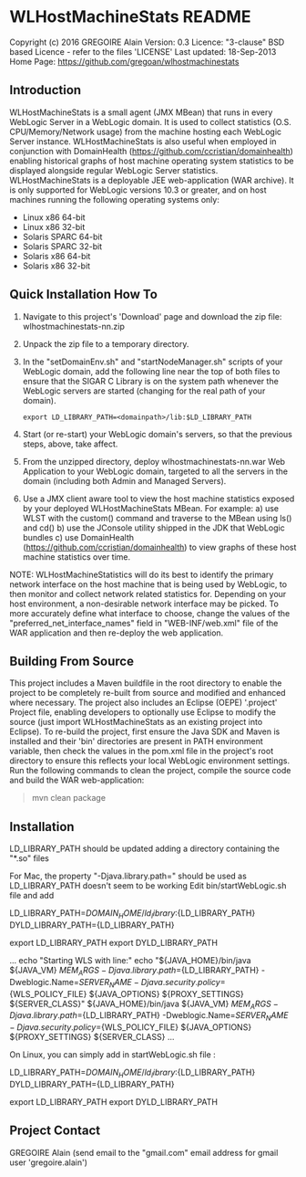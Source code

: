 WLHostMachineStats README
=========================

Copyright (c) 2016 GREGOIRE Alain
Version:  0.3
Licence:  "3-clause" BSD based Licence - refer to the files 'LICENSE'
Last updated:  18-Sep-2013
Home Page:  https://github.com/gregoan/wlhostmachinestats

Introduction
------------
WLHostMachineStats is a small agent (JMX MBean) that runs in every WebLogic Server in a WebLogic domain. It is used to collect statistics (O.S. CPU/Memory/Network usage) from the machine hosting each WebLogic Server instance.
WLHostMachineStats is also useful when employed in conjunction with DomainHealth (https://github.com/ccristian/domainhealth) enabling historical graphs of host machine operating system statistics to be displayed alongside regular WebLogic Server statistics.
WLHostMachineStats is a deployable JEE web-application (WAR archive). It is only supported for WebLogic versions 10.3 or greater, and on host machines running the following operating systems only: 

 * Linux x86 64-bit
 * Linux x86 32-bit
 * Solaris SPARC 64-bit
 * Solaris SPARC 32-bit
 * Solaris x86 64-bit
 * Solaris x86 32-bit

Quick Installation How To
-------------------------
   1. Navigate to this project's 'Download' page and download the zip file: 
   wlhostmachinestats-nn.zip
   2. Unpack the zip file to a temporary directory.
   4. In the "setDomainEnv.sh" and "startNodeManager.sh" scripts of your 
   WebLogic domain, add the following line near the top of both files to 
   ensure that the SIGAR C Library is on the system path whenever the WebLogic
   servers are started (changing <domainpath> for the real path of your domain).
   
   
          export LD_LIBRARY_PATH=<domainpath>/lib:$LD_LIBRARY_PATH   
   
   5. Start (or re-start) your WebLogic domain's servers, so that the previous
   steps, above, take affect. 
   6. From the unzipped directory, deploy wlhostmachinestats-nn.war Web 
   Application to your WebLogic domain, targeted to all the servers in the 
   domain (including both Admin and Managed Servers).
   7. Use a JMX client aware tool to view the host machine statistics exposed
   by your deployed WLHostMachineStats MBean. For example:
     a) use WLST with the custom() command and traverse to the MBean using 
        ls() and cd()
     b) use the JConsole utility shipped in the JDK that WebLogic bundles 
     c) use DomainHealth (https://github.com/ccristian/domainhealth) to 
     view graphs of these host machine statistics over time. 

NOTE: WLHostMachineStatistics will do its best to identify the primary network
interface on the host machine that is being used by WebLogic, to then monitor
and collect network related statistics for. Depending on your host
environment, a non-desirable network interface may be picked. To more 
accurately define what interface to choose, change the values of the
"preferred_net_interface_names" field in "WEB-INF/web.xml" file of the WAR
application and then re-deploy the web application.

Building From Source
--------------------
This project includes a Maven buildfile in the root directory to enable the project to be completely re-built from source and modified and enhanced where necessary.
The project also includes an Eclipse (OEPE) '.project' Project file, enabling developers to optionally use Eclipse to modify the source (just import WLHostMachineStats as an existing project into Eclipse). 
To re-build the project, first ensure the Java SDK and Maven is installed and their 'bin' directories are present in PATH environment variable, then check the values in the pom.xml file in the project's root directory to ensure this reflects your local WebLogic environment settings. 
Run the following commands to clean the project, compile the source code and build the WAR web-application:

 > mvn clean package
 
Installation
------------

LD_LIBRARY_PATH should be updated adding a directory containing the "*.so" files

For Mac, the property "-Djava.library.path=<DIRECTORY>" should be used as LD_LIBRARY_PATH doesn't seem to be working
Edit bin/startWebLogic.sh file and add

LD_LIBRARY_PATH=${DOMAIN_HOME}/ld_library:${LD_LIBRARY_PATH}
DYLD_LIBRARY_PATH={LD_LIBRARY_PATH}

export LD_LIBRARY_PATH
export DYLD_LIBRARY_PATH

...
        echo "Starting WLS with line:"
        echo "${JAVA_HOME}/bin/java ${JAVA_VM} ${MEM_ARGS} -Djava.library.path=${LD_LIBRARY_PATH} -Dweblogic.Name=${SERVER_NAME} -Djava.security.policy=${WLS_POLICY_FILE} ${JAVA_OPTIONS} ${PROXY_SETTINGS} ${SERVER_CLASS}"
        ${JAVA_HOME}/bin/java ${JAVA_VM} ${MEM_ARGS} -Djava.library.path=${LD_LIBRARY_PATH} -Dweblogic.Name=${SERVER_NAME} -Djava.security.policy=${WLS_POLICY_FILE} ${JAVA_OPTIONS} ${PROXY_SETTINGS} ${SERVER_CLASS}
...

On Linux, you can simply add in startWebLogic.sh file :

LD_LIBRARY_PATH=${DOMAIN_HOME}/ld_library:${LD_LIBRARY_PATH}
DYLD_LIBRARY_PATH={LD_LIBRARY_PATH}

export LD_LIBRARY_PATH
export DYLD_LIBRARY_PATH

Project Contact
---------------
GREGOIRE Alain (send email to the "gmail.com" email address for gmail user 'gregoire.alain')
